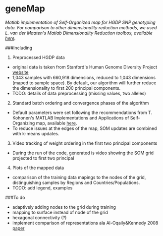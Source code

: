 # geneMap

*Matlab implementation of Self-Organized map for HGDP SNP genotyping data.*
*For comparison to other dimensionality reduction methods, we used L. van der Maaten's Matlab Dimensionality Reduction toolbox, available [here](http://lvdmaaten.github.io/drtoolbox/).*


###Including

1. Preprocessed HGDP data
  - original data is taken from Stanford's Human Genome Diversity Project [website](http://www.hagsc.org/hgdp/files.html)
  - 1,043 samples with 660,918 dimensions, reduced to 1,043 dimensions (maped to sample space). By default, our algorithm will further reduce the dimensionality to first 200 principal components. 
  - TODO: details of data preprocessing (missing values, two alleles)
2. Standard batch ordering and convergence phases of the algorithm
  - Default parameters were set following the recommendations from T. Kohonen's MATLAB Implementations and Applications of Self-Organizing map, available [here](http://docs.unigrafia.fi/publications/kohonen_teuvo/index.html). 
  - To reduce issues at the edges of the map, SOM updates are combined with k-means updates.
3. Video tracking of weight ordering in the first two principal components
  - During the run of the code, generated is video showing the SOM grid projected to first two principal   
4. Plots of the mapped data
  - comparison of the training data mapings to the nodes of the grid, distinguishing samples by Regions and Countries/Populations. 
  - TODO: add legend, examples

###To do 
  - adaptively adding nodes to the grid during training
  - mapping to surface instead of node of the grid
  - hexagonal connectivity (?)
  - implement comparison of representations ala Al-Oqaily&Kennedy 2008 [paper](http://crpit.com/confpapers/CRPITV87AlOqaily.pdf) 

